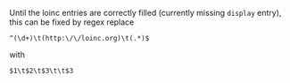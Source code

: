  Until the loinc entries are correctly filled (currently missing `display` entry), this can be fixed by regex replace
```regexp
^(\d+)\t(http:\/\/loinc.org)\t(.*)$
```
with
```regexp
$1\t$2\t$3\t\t$3
```
